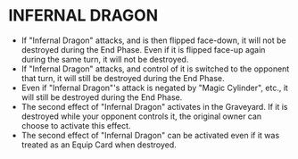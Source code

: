 # INFERNAL DRAGON

*   If "Infernal Dragon" attacks, and is then flipped face-down, it will not be destroyed during the End Phase. Even if it is flipped face-up again during the same turn, it will not be destroyed.
*   If "Infernal Dragon" attacks, and control of it is switched to the opponent that turn, it will still be destroyed during the End Phase.
*   Even if "Infernal Dragon"'s attack is negated by "Magic Cylinder", etc., it will still be destroyed during the End Phase.
*   The second effect of "Infernal Dragon" activates in the Graveyard. If it is destroyed while your opponent controls it, the original owner can choose to activate this effect.
*   The second effect of "Infernal Dragon" can be activated even if it was treated as an Equip Card when destroyed.
